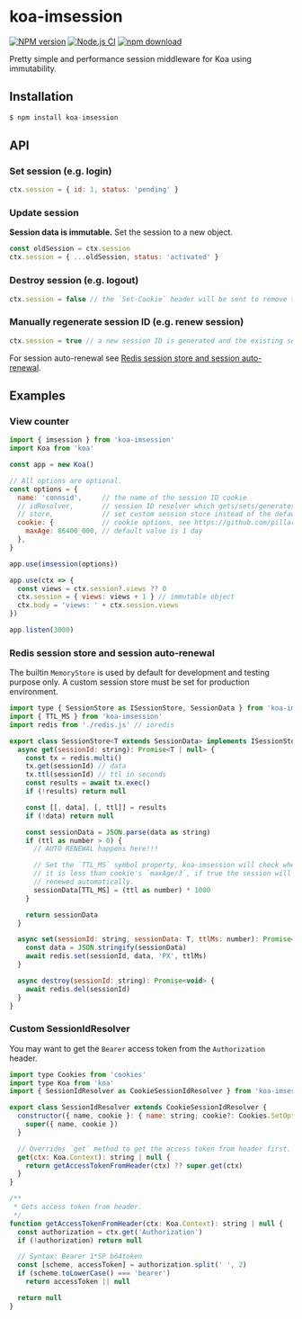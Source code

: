 # koa-imsession

[![NPM version][npm-image]][npm-url]
[![Node.js CI](https://github.com/xuxucode/koa-imsession/actions/workflows/nodejs.yml/badge.svg)](https://github.com/xuxucode/koa-imsession/actions/workflows/nodejs.yml)
[![npm download][download-image]][download-url]

[npm-image]: https://img.shields.io/npm/v/koa-imsession.svg?style=flat-square
[npm-url]: https://npmjs.org/package/koa-imsession
[download-image]: https://img.shields.io/npm/dm/koa-imsession.svg?style=flat-square
[download-url]: https://npmjs.org/package/koa-imsession

Pretty simple and performance session middleware for Koa using immutability.

## Installation

```js
$ npm install koa-imsession
```

## API

### Set session (e.g. login)

```js
ctx.session = { id: 1, status: 'pending' }
```

### Update session

**Session data is immutable.** Set the session to a new object.

```js
const oldSession = ctx.session
ctx.session = { ...oldSession, status: 'activated' }
```

### Destroy session (e.g. logout)

```js
ctx.session = false // the `Set-Cookie` header will be sent to remove the cookie
```

### Manually regenerate session ID (e.g. renew session)

```js
ctx.session = true // a new session ID is generated and the existing session data is preserved
```

For session auto-renewal see [Redis session store and session auto-renewal](#redis-session-store-and-session-auto-renewal).

## Examples

### View counter

```js
import { imsession } from 'koa-imsession'
import Koa from 'koa'

const app = new Koa()

// All options are optional.
const options = {
  name: 'connsid',     // the name of the session ID cookie
  // idResolver,       // session ID resolver which gets/sets/generates the session ID
  // store,            // set custom session store instead of the default `MemoryStore` instance
  cookie: {            // cookie options, see https://github.com/pillarjs/cookies
    maxAge: 86400_000, // default value is 1 day
  },
}

app.use(imsession(options))

app.use(ctx => {
  const views = ctx.session?.views ?? 0
  ctx.session = { views: views + 1 } // immutable object
  ctx.body = 'views: ' + ctx.session.views
})

app.listen(3000)
```

### Redis session store and session auto-renewal

The builtin `MemoryStore` is used by default for development and testing purpose only. A custom session store must be set for production environment.

```js
import type { SessionStore as ISessionStore, SessionData } from 'koa-imsession'
import { TTL_MS } from 'koa-imsession'
import redis from './redis.js' // ioredis

export class SessionStore<T extends SessionData> implements ISessionStore<T> {
  async get(sessionId: string): Promise<T | null> {
    const tx = redis.multi()
    tx.get(sessionId) // data
    tx.ttl(sessionId) // ttl in seconds
    const results = await tx.exec()
    if (!results) return null

    const [[, data], [, ttl]] = results
    if (!data) return null

    const sessionData = JSON.parse(data as string)
    if (ttl as number > 0) {
      // AUTO RENEWAL happens here!!!

      // Set the `TTL_MS` symbol property, koa-imsession will check whether
      // it is less than cookie's `maxAge/3`, if true the session will be
      // renewed automatically.
      sessionData[TTL_MS] = (ttl as number) * 1000
    }

    return sessionData
  }

  async set(sessionId: string, sessionData: T, ttlMs: number): Promise<void> {
    const data = JSON.stringify(sessionData)
    await redis.set(sessionId, data, 'PX', ttlMs)
  }

  async destroy(sessionId: string): Promise<void> {
    await redis.del(sessionId)
  }
}
```

### Custom SessionIdResolver

You may want to get the `Bearer` access token from the `Authorization` header.

```js
import type Cookies from 'cookies'
import type Koa from 'koa'
import { SessionIdResolver as CookieSessionIdResolver } from 'koa-imsession'

export class SessionIdResolver extends CookieSessionIdResolver {
  constructor({ name, cookie }: { name: string; cookie?: Cookies.SetOption }) {
    super({ name, cookie })
  }

  // Overrides `get` method to get the access token from header first.
  get(ctx: Koa.Context): string | null {
    return getAccessTokenFromHeader(ctx) ?? super.get(ctx)
  }
}

/**
 * Gets access token from header.
 */
function getAccessTokenFromHeader(ctx: Koa.Context): string | null {
  const authorization = ctx.get('Authorization')
  if (!authorization) return null

  // Syntax: Bearer 1*SP b64token
  const [scheme, accessToken] = authorization.split(' ', 2)
  if (scheme.toLowerCase() === 'bearer')
    return accessToken || null

  return null
}
```